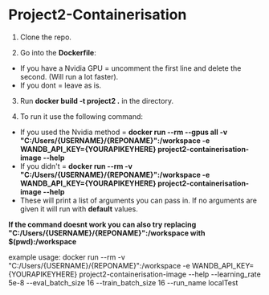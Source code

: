 # Project2-Containerisation

1) Clone the repo.

2) Go into the **Dockerfile**:
- If you have a Nvidia GPU = uncomment the first line and delete the second. (Will run a lot faster).
- If you dont = leave as is.

3) Run **docker build -t project2 .** in the directory.

4) To run it use the following command:
- If you used the Nvidia method = **docker run --rm --gpus all -v "C:/Users/{USERNAME}/{REPONAME}":/workspace -e WANDB_API_KEY={YOURAPIKEYHERE} project2-containerisation-image --help**
- If you didn't = **docker run --rm -v "C:/Users/{USERNAME}/{REPONAME}":/workspace -e WANDB_API_KEY={YOURAPIKEYHERE} project2-containerisation-image --help**
- These will print a list of arguments you can pass in. If no arguments are given it will run with **default** values.

__If the command doesnt work you can also try replacing **"C:/Users/{USERNAME}/{REPONAME}":/workspace** with **$(pwd):/workspace**__

example usage:
docker run --rm -v "C:/Users/{USERNAME}/{REPONAME}":/workspace -e WANDB_API_KEY={YOURAPIKEYHERE} project2-containerisation-image --help --learning_rate 5e-8 --eval_batch_size 16 --train_batch_size 16 --run_name localTest
